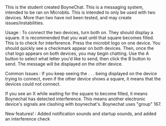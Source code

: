 This is the student created BoyneChat. This is a messaging system, intended to be ran on Microbits. This is intended to only be used with two devices. More than two have not been tested, and may create issues/instabilities.

Usage : To connect the two devices, turn both on. They should display a square. It is recommended that you wait until that square becomes filled. This is to check for interference. Press the microbit logo on one device. You should quickly see a checkmark appear on both devices. Then, once the chat logo appears on both devices, you may begin chatting. Use the A button to select what letter you'd like to send, then click the B button to send. The message will be displayed on the other device.

Common Issues : If you keep seeing the . . . being displayed on the device trying to connect, even if the other device shows a square, it means that the devices could not connect.

If you see an X while waiting for the square to become filled, it means Boynechat has detected interference. This means another electronic device's signals are clashing with boynechat's. Boynechat uses "group" 167.

New features! : Added notification sounds and startup sounds, and added an interference check
